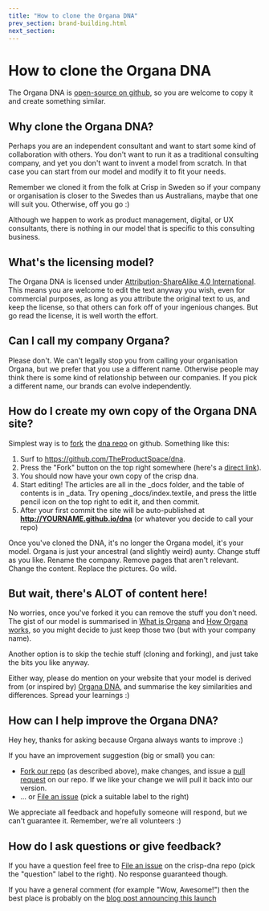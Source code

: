 ```yaml
---
title: "How to clone the Organa DNA"
prev_section: brand-building.html
next_section: 
---
```


How to clone the Organa DNA
==========================

The Organa DNA is [open-source on github](https://github.com/theproductspace/crisp-dna), so you are welcome to copy it and create something similar.

Why clone the Organa DNA?
------------------------

Perhaps you are an independent consultant and want to start some kind of collaboration with others. You don't want to run it as a traditional consulting company, and yet you don't want to invent a model from scratch. In that case you can start from our model and modify it to fit your needs.

Remember we cloned it from the folk at Crisp in Sweden so if your company or organisation is closer to the Swedes than us Australians, maybe that one will suit you. Otherwise, off you go :)

Although we happen to work as product management, digital, or UX consultants, there is nothing in our model that is specific to this consulting business.

What's the licensing model?
---------------------------

The Organa DNA is licensed under [Attribution-ShareAlike 4.0 International](http://creativecommons.org/licenses/by-sa/4.0/). This means you are welcome to edit the text anyway you wish, even for commercial purposes, as long as you attribute the original text to us, and keep the license, so that others can fork off of your ingenious changes. But go read the license, it is well worth the effort.

Can I call my company Organa?
----------------------------

Please don't. We can't legally stop you from calling your organisation Organa, but we prefer that you use a different name. Otherwise people may think there is some kind of relationship between our companies. If you pick a different name, our brands can evolve independently.

How do I create my own copy of the Organa DNA site?
--------------------------------------------------

Simplest way is to [fork](https://github.com/TheProductSpace) the [dna repo](https://github.com/crispab/crisp-dna) on github. Something like this:

1.  Surf to <https://github.com/TheProductSpace/dna>.
2.  Press the "Fork" button on the top right somewhere (here's a [direct link](https://github.com/TheProductSpace/dna/fork)).
3.  You should now have your own copy of the crisp dna.
4.  Start editing! The articles are all in the \_docs folder, and the table of contents is in \_data. Try opening \_docs/index.textile, and press the little pencil icon on the top right to edit it, and then commit.
5.  After your first commit the site will be auto-published at **http://YOURNAME.github.io/dna** (or whatever you decide to call your repo)

Once you've cloned the DNA, it's no longer the Organa model, it's your model. Organa is just your ancestral (and slightly weird) aunty. Change stuff as you like. Rename the company. Remove pages that aren't relevant. Change the content. Replace the pictures. Go wild.

But wait, there's ALOT of content here!
---------------------------------------

No worries, once you've forked it you can remove the stuff you don't need. The gist of our model is summarised in [What is Organa](what-is-organa.html) and [How Organa works](how-productspace-works.html), so you might decide to just keep those two (but with your company name).

Another option is to skip the techie stuff (cloning and forking), and just take the bits you like anyway.

Either way, please do mention on your website that your model is derived from (or inspired by) [Organa DNA](https://theproductspace.github.io/dna/), and summarise the key similarities and differences. Spread your learnings :)

How can I help improve the Organa DNA?
-------------------------------------

Hey hey, thanks for asking because Organa always wants to improve :)

If you have an improvement suggestion (big or small) you can:

-   [Fork our repo](https://github.com/theproductspace/dna/fork) (as described above), make changes, and issue a [pull request](https://help.github.com/articles/using-pull-requests/) on our repo. If we like your change we will pull it back into our version.
-   ... or [File an issue](https://github.com/theproductspace/dns/issues/new) (pick a suitable label to the right)

We appreciate all feedback and hopefully someone will respond, but we can't guarantee it. Remember, we're all volunteers :)

How do I ask questions or give feedback?
----------------------------------------

If you have a question feel free to [File an issue](https://github.com/theproductspace/dna/issues/new) on the crisp-dna repo (pick the "question" label to the right). No response guaranteed though.

If you have a general comment (for example "Wow, Awesome!") then the best place is probably on the [blog post announcing this launch](http://www.theproductspace.com/blog/)